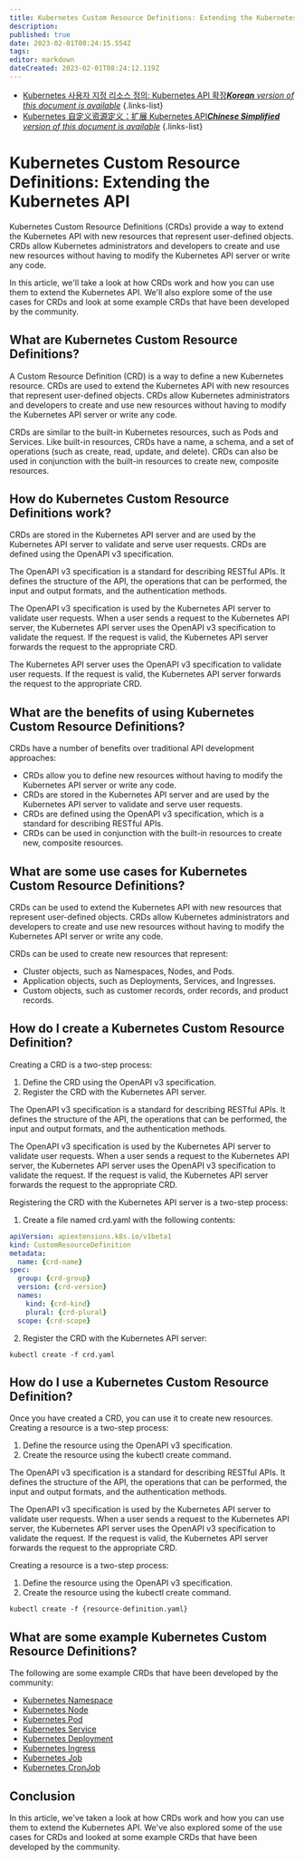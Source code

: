 ```yaml
---
title: Kubernetes Custom Resource Definitions: Extending the Kubernetes API
description: 
published: true
date: 2023-02-01T08:24:15.554Z
tags: 
editor: markdown
dateCreated: 2023-02-01T08:24:12.119Z
---
```


- [Kubernetes 사용자 지정 리소스 정의: Kubernetes API 확장***Korean** version of this document is available*](/ko/Knowledge-base/Kubernetes/kubernetes-custom-resource-definitions-extending-the-kubernetes-api)
{.links-list}
- [Kubernetes 自定义资源定义：扩展 Kubernetes API***Chinese Simplified** version of this document is available*](/zh/Knowledge-base/Kubernetes/kubernetes-custom-resource-definitions-extending-the-kubernetes-api)
{.links-list}



# Kubernetes Custom Resource Definitions: Extending the Kubernetes API

Kubernetes Custom Resource Definitions (CRDs) provide a way to extend the Kubernetes API with new resources that represent user-defined objects. CRDs allow Kubernetes administrators and developers to create and use new resources without having to modify the Kubernetes API server or write any code.

In this article, we'll take a look at how CRDs work and how you can use them to extend the Kubernetes API. We'll also explore some of the use cases for CRDs and look at some example CRDs that have been developed by the community.

## What are Kubernetes Custom Resource Definitions?

A Custom Resource Definition (CRD) is a way to define a new Kubernetes resource. CRDs are used to extend the Kubernetes API with new resources that represent user-defined objects. CRDs allow Kubernetes administrators and developers to create and use new resources without having to modify the Kubernetes API server or write any code.

CRDs are similar to the built-in Kubernetes resources, such as Pods and Services. Like built-in resources, CRDs have a name, a schema, and a set of operations (such as create, read, update, and delete). CRDs can also be used in conjunction with the built-in resources to create new, composite resources.

## How do Kubernetes Custom Resource Definitions work?

CRDs are stored in the Kubernetes API server and are used by the Kubernetes API server to validate and serve user requests. CRDs are defined using the OpenAPI v3 specification.

The OpenAPI v3 specification is a standard for describing RESTful APIs. It defines the structure of the API, the operations that can be performed, the input and output formats, and the authentication methods.

The OpenAPI v3 specification is used by the Kubernetes API server to validate user requests. When a user sends a request to the Kubernetes API server, the Kubernetes API server uses the OpenAPI v3 specification to validate the request. If the request is valid, the Kubernetes API server forwards the request to the appropriate CRD.

The Kubernetes API server uses the OpenAPI v3 specification to validate user requests. If the request is valid, the Kubernetes API server forwards the request to the appropriate CRD.

## What are the benefits of using Kubernetes Custom Resource Definitions?

CRDs have a number of benefits over traditional API development approaches:

- CRDs allow you to define new resources without having to modify the Kubernetes API server or write any code.
- CRDs are stored in the Kubernetes API server and are used by the Kubernetes API server to validate and serve user requests.
- CRDs are defined using the OpenAPI v3 specification, which is a standard for describing RESTful APIs.
- CRDs can be used in conjunction with the built-in resources to create new, composite resources.

## What are some use cases for Kubernetes Custom Resource Definitions?

CRDs can be used to extend the Kubernetes API with new resources that represent user-defined objects. CRDs allow Kubernetes administrators and developers to create and use new resources without having to modify the Kubernetes API server or write any code.

CRDs can be used to create new resources that represent:

- Cluster objects, such as Namespaces, Nodes, and Pods.
- Application objects, such as Deployments, Services, and Ingresses.
- Custom objects, such as customer records, order records, and product records.

## How do I create a Kubernetes Custom Resource Definition?

Creating a CRD is a two-step process:

1. Define the CRD using the OpenAPI v3 specification.
2. Register the CRD with the Kubernetes API server.

The OpenAPI v3 specification is a standard for describing RESTful APIs. It defines the structure of the API, the operations that can be performed, the input and output formats, and the authentication methods.

The OpenAPI v3 specification is used by the Kubernetes API server to validate user requests. When a user sends a request to the Kubernetes API server, the Kubernetes API server uses the OpenAPI v3 specification to validate the request. If the request is valid, the Kubernetes API server forwards the request to the appropriate CRD.

Registering the CRD with the Kubernetes API server is a two-step process:

1. Create a file named crd.yaml with the following contents:

```yaml
apiVersion: apiextensions.k8s.io/v1beta1
kind: CustomResourceDefinition
metadata:
  name: {crd-name}
spec:
  group: {crd-group}
  version: {crd-version}
  names:
    kind: {crd-kind}
    plural: {crd-plural}
  scope: {crd-scope}
```

2. Register the CRD with the Kubernetes API server:

```
kubectl create -f crd.yaml
```

## How do I use a Kubernetes Custom Resource Definition?

Once you have created a CRD, you can use it to create new resources. Creating a resource is a two-step process:

1. Define the resource using the OpenAPI v3 specification.
2. Create the resource using the kubectl create command.

The OpenAPI v3 specification is a standard for describing RESTful APIs. It defines the structure of the API, the operations that can be performed, the input and output formats, and the authentication methods.

The OpenAPI v3 specification is used by the Kubernetes API server to validate user requests. When a user sends a request to the Kubernetes API server, the Kubernetes API server uses the OpenAPI v3 specification to validate the request. If the request is valid, the Kubernetes API server forwards the request to the appropriate CRD.

Creating a resource is a two-step process:

1. Define the resource using the OpenAPI v3 specification.
2. Create the resource using the kubectl create command.

```
kubectl create -f {resource-definition.yaml}
```

## What are some example Kubernetes Custom Resource Definitions?

The following are some example CRDs that have been developed by the community:

- [Kubernetes Namespace](https://github.com/kubernetes/community/blob/master/contributors/devel/sig-api-machinery/namespaces.md)
- [Kubernetes Node](https://github.com/kubernetes/community/blob/master/contributors/devel/sig-api-machinery/nodes.md)
- [Kubernetes Pod](https://github.com/kubernetes/community/blob/master/contributors/devel/sig-api-machinery/pods.md)
- [Kubernetes Service](https://github.com/kubernetes/community/blob/master/contributors/devel/sig-api-machinery/services.md)
- [Kubernetes Deployment](https://github.com/kubernetes/community/blob/master/contributors/devel/sig-api-machinery/deployments.md)
- [Kubernetes Ingress](https://github.com/kubernetes/community/blob/master/contributors/devel/sig-api-machinery/ingresses.md)
- [Kubernetes Job](https://github.com/kubernetes/community/blob/master/contributors/devel/sig-api-machinery/jobs.md)
- [Kubernetes CronJob](https://github.com/kubernetes/community/blob/master/contributors/devel/sig-api-machinery/cronjobs.md)

## Conclusion

In this article, we've taken a look at how CRDs work and how you can use them to extend the Kubernetes API. We've also explored some of the use cases for CRDs and looked at some example CRDs that have been developed by the community.
